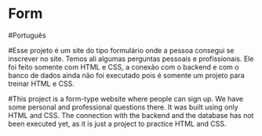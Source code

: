 # Form

#Português

#Esse projeto é um site do tipo formulário onde a pessoa consegui se inscrever no site. Temos ali algumas perguntas pessoais e profissionais.
Ele foi feito somente com HTML e CSS, a conexão com o backend e com o banco de dados ainda não foi executado pois é somente um projeto para treinar HTML e CSS.

#This project is a form-type website where people can sign up. We have some personal and professional questions there. It was built using only HTML and CSS.
The connection with the backend and the database has not been executed yet, as it is just a project to practice HTML and CSS.
